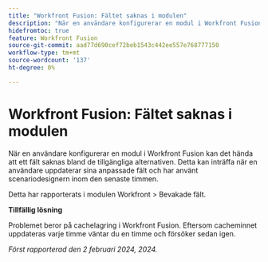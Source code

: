 ```yaml
---
title: "Workfront Fusion: Fältet saknas i modulen"
description: "När en användare konfigurerar en modul i Workfront Fusion kan det hända att ett fält saknas bland de tillgängliga alternativen. Detta kan inträffa när en användare uppdaterar sina anpassade fält och har använt scenariodesignern inom den senaste timmen."
hidefromtoc: true
feature: Workfront Fusion
source-git-commit: aad77d690cef72beb1543c442ee557e768777150
workflow-type: tm+mt
source-wordcount: '137'
ht-degree: 0%

---
```



# Workfront Fusion: Fältet saknas i modulen

När en användare konfigurerar en modul i Workfront Fusion kan det hända att ett fält saknas bland de tillgängliga alternativen. Detta kan inträffa när en användare uppdaterar sina anpassade fält och har använt scenariodesignern inom den senaste timmen.

Detta har rapporterats i modulen Workfront > Bevakade fält.

**Tillfällig lösning**

Problemet beror på cachelagring i Workfront Fusion. Eftersom cacheminnet uppdateras varje timme väntar du en timme och försöker sedan igen.

_Först rapporterad den 2 februari 2024, 2024._
